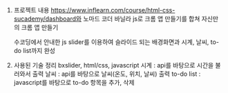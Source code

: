 1. 프로젝트 내용
    https://www.inflearn.com/course/html-css-sucademy/dashboard와 
    노마드 코더 바닐라 js로 크롬 앱 만들기를 합쳐 자신만의 크롬 앱 만들기

    수코딩에서 안내한 js slider를 이용하여 슬라이드 되는 배경화면과 시계, 날씨, to-do list까지 완성

2. 사용된 기술 정리
    bxslider, html/css, javascript
    시계 : api를 바탕으로 시간을 불러와서 출력
    날씨 : api를 바탕으로 날씨(온도, 위치, 날씨) 출력
    to-do list : javascript를 바탕으로 to-do 항목을 추가, 삭제



